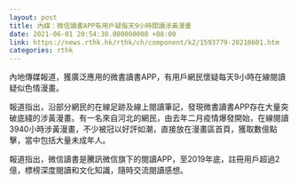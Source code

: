 ```yaml
---
layout: post
title: 內媒：微信讀書APP有用戶疑每天9小時閱讀涉黃漫畫
date: 2021-06-01 20:54:30.000000000 +08:00
link: https://news.rthk.hk/rthk/ch/component/k2/1593779-20210601.htm
categories: rthk
---
```


內地傳媒報道，獲廣泛應用的微書讀書APP，有用戶網民懷疑每天9小時在線閱讀疑似色情漫畫。

報道指出，沿部分網民的在線足跡及線上閱讀筆記，發現微書讀書APP存在大量突破底綫的涉黃漫畫。有一名來自河北的網民，由去年二月疫情爆發開始，在線閱讀3940小時涉黃漫畫，不少被冠以好評如潮，直接放在漫畫區首頁，獲取數億點擊，當中包括大量未成年人。

報道指出，微信讀書是騰訊微信旗下的閱讀APP，至2019年底，註冊用戶超過2億，標榜深度閱讀和文化知識，隨時交流閱讀感想。
